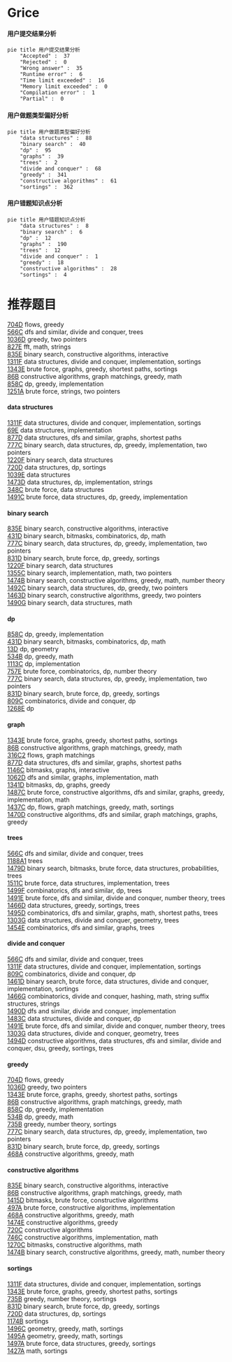 # Grice
<!-- tabs:start -->
#### **用户提交结果分析**

```mermaid
pie title 用户提交结果分析
    "Accepted" :  37
    "Rejected" :  0
    "Wrong answer" :  35
    "Runtime error" :  6
    "Time limit exceeded" :  16
    "Memory limit exceeded" :  0
    "Compilation error" :  1
    "Partial" :  0
```
#### **用户做题类型偏好分析**

```mermaid
pie title 用户做题类型偏好分析
    "data structures" :  88
    "binary search" :  40
    "dp" :  95
    "graphs" :  39
    "trees" :  2
    "divide and conquer" :  68
    "greedy" :  341
    "constructive algorithms" :  61
    "sortings" :  362
```
#### **用户错题知识点分析**

```mermaid
pie title 用户错题知识点分析
    "data structures" :  8
    "binary search" :  6
    "dp" :  12
    "graphs" :  190
    "trees" :  12
    "divide and conquer" :  1
    "greedy" :  18
    "constructive algorithms" :  28
    "sortings" :  4
```
<!-- tabs:end -->
# 推荐题目
[704D](http://codeforces.com/problemset/problem/704/D)		flows,
                        greedy		  
[566C](http://codeforces.com/problemset/problem/566/C)		dfs and similar,
                        divide and conquer,
                        trees		  
[1036D](http://codeforces.com/problemset/problem/1036/D)		greedy,
                        two pointers		  
[827E](http://codeforces.com/problemset/problem/827/E)		fft,
                        math,
                        strings		  
[835E](http://codeforces.com/problemset/problem/835/E)		binary search,
                        constructive algorithms,
                        interactive		  
[1311F](http://codeforces.com/problemset/problem/1311/F)		data structures,
                        divide and conquer,
                        implementation,
                        sortings		  
[1343E](http://codeforces.com/problemset/problem/1343/E)		brute force,
                        graphs,
                        greedy,
                        shortest paths,
                        sortings		  
[86B](http://codeforces.com/problemset/problem/86/B)		constructive algorithms,
                        graph matchings,
                        greedy,
                        math		  
[858C](http://codeforces.com/problemset/problem/858/C)		dp,
                        greedy,
                        implementation		  
[1251A](http://codeforces.com/problemset/problem/1251/A)		brute force,
                        strings,
                        two pointers		  
<!-- tabs:start -->
#### **data structures**
[1311F](http://codeforces.com/problemset/problem/1311/F)		data structures,
                        divide and conquer,
                        implementation,
                        sortings		  
[69E](http://codeforces.com/problemset/problem/69/E)		data structures,
                        implementation		  
[877D](http://codeforces.com/problemset/problem/877/D)		data structures,
                        dfs and similar,
                        graphs,
                        shortest paths		  
[777C](http://codeforces.com/problemset/problem/777/C)		binary search,
                        data structures,
                        dp,
                        greedy,
                        implementation,
                        two pointers		  
[1220F](http://codeforces.com/problemset/problem/1220/F)		binary search,
                        data structures		  
[720D](http://codeforces.com/problemset/problem/720/D)		data structures,
                        dp,
                        sortings		  
[1039E](http://codeforces.com/problemset/problem/1039/E)		data structures		  
[1473D](http://codeforces.com/problemset/problem/1473/D)		data structures,
                        dp,
                        implementation,
                        strings		  
[348C](http://codeforces.com/problemset/problem/348/C)		brute force,
                        data structures		  
[1491C](http://codeforces.com/problemset/problem/1491/C)		brute force,
                        data structures,
                        dp,
                        greedy,
                        implementation		  
#### **binary search**
[835E](http://codeforces.com/problemset/problem/835/E)		binary search,
                        constructive algorithms,
                        interactive		  
[431D](http://codeforces.com/problemset/problem/431/D)		binary search,
                        bitmasks,
                        combinatorics,
                        dp,
                        math		  
[777C](http://codeforces.com/problemset/problem/777/C)		binary search,
                        data structures,
                        dp,
                        greedy,
                        implementation,
                        two pointers		  
[831D](https://codeforces.com/contest/831/problem/D)		binary search,
                        brute force,
                        dp,
                        greedy,
                        sortings		  
[1220F](http://codeforces.com/problemset/problem/1220/F)		binary search,
                        data structures		  
[1355C](http://codeforces.com/problemset/problem/1355/C)		binary search,
                        implementation,
                        math,
                        two pointers		  
[1474B](http://codeforces.com/problemset/problem/1474/B)		binary search,
                        constructive algorithms,
                        greedy,
                        math,
                        number theory		  
[1492C](http://codeforces.com/problemset/problem/1492/C)		binary search,
                        data structures,
                        dp,
                        greedy,
                        two pointers		  
[1463D](http://codeforces.com/problemset/problem/1463/D)		binary search,
                        constructive algorithms,
                        greedy,
                        two pointers		  
[1490G](http://codeforces.com/problemset/problem/1490/G)		binary search,
                        data structures,
                        math		  
#### **dp**
[858C](http://codeforces.com/problemset/problem/858/C)		dp,
                        greedy,
                        implementation		  
[431D](http://codeforces.com/problemset/problem/431/D)		binary search,
                        bitmasks,
                        combinatorics,
                        dp,
                        math		  
[13D](http://codeforces.com/problemset/problem/13/D)		dp,
                        geometry		  
[534B](http://codeforces.com/problemset/problem/534/B)		dp,
                        greedy,
                        math		  
[1113C](https://codeforces.com/contest/1113/problem/C)		dp,
                        implementation		  
[757E](http://codeforces.com/problemset/problem/757/E)		brute force,
                        combinatorics,
                        dp,
                        number theory		  
[777C](http://codeforces.com/problemset/problem/777/C)		binary search,
                        data structures,
                        dp,
                        greedy,
                        implementation,
                        two pointers		  
[831D](https://codeforces.com/contest/831/problem/D)		binary search,
                        brute force,
                        dp,
                        greedy,
                        sortings		  
[809C](http://codeforces.com/problemset/problem/809/C)		combinatorics,
                        divide and conquer,
                        dp		  
[1268E](http://codeforces.com/problemset/problem/1268/E)		dp		  
#### **graph**
[1343E](http://codeforces.com/problemset/problem/1343/E)		brute force,
                        graphs,
                        greedy,
                        shortest paths,
                        sortings		  
[86B](http://codeforces.com/problemset/problem/86/B)		constructive algorithms,
                        graph matchings,
                        greedy,
                        math		  
[316C2](http://codeforces.com/problemset/problem/316/C2)		flows,
                        graph matchings		  
[877D](http://codeforces.com/problemset/problem/877/D)		data structures,
                        dfs and similar,
                        graphs,
                        shortest paths		  
[1146C](http://codeforces.com/problemset/problem/1146/C)		bitmasks,
                        graphs,
                        interactive		  
[1062D](http://codeforces.com/problemset/problem/1062/D)		dfs and similar,
                        graphs,
                        implementation,
                        math		  
[1341D](https://codeforces.com/contest/1341/problem/D)		bitmasks,
                        dp,
                        graphs,
                        greedy		  
[1487C](http://codeforces.com/problemset/problem/1487/C)		brute force,
                        constructive algorithms,
                        dfs and similar,
                        graphs,
                        greedy,
                        implementation,
                        math		  
[1437C](http://codeforces.com/problemset/problem/1437/C)		dp,
                        flows,
                        graph matchings,
                        greedy,
                        math,
                        sortings		  
[1470D](http://codeforces.com/problemset/problem/1470/D)		constructive algorithms,
                        dfs and similar,
                        graph matchings,
                        graphs,
                        greedy		  
#### **trees**
[566C](http://codeforces.com/problemset/problem/566/C)		dfs and similar,
                        divide and conquer,
                        trees		  
[1188A1](http://codeforces.com/problemset/problem/1188/A1)		trees		  
[1479D](http://codeforces.com/problemset/problem/1479/D)		binary search,
                        bitmasks,
                        brute force,
                        data structures,
                        probabilities,
                        trees		  
[1511C](http://codeforces.com/problemset/problem/1511/C)		brute force,
                        data structures,
                        implementation,
                        trees		  
[1499F](http://codeforces.com/problemset/problem/1499/F)		combinatorics,
                        dfs and similar,
                        dp,
                        trees		  
[1491E](http://codeforces.com/problemset/problem/1491/E)		brute force,
                        dfs and similar,
                        divide and conquer,
                        number theory,
                        trees		  
[1466D](http://codeforces.com/problemset/problem/1466/D)		data structures,
                        greedy,
                        sortings,
                        trees		  
[1495D](http://codeforces.com/problemset/problem/1495/D)		combinatorics,
                        dfs and similar,
                        graphs,
                        math,
                        shortest paths,
                        trees		  
[1303G](http://codeforces.com/problemset/problem/1303/G)		data structures,
                        divide and conquer,
                        geometry,
                        trees		  
[1454E](http://codeforces.com/problemset/problem/1454/E)		combinatorics,
                        dfs and similar,
                        graphs,
                        trees		  
#### **divide and conquer**
[566C](http://codeforces.com/problemset/problem/566/C)		dfs and similar,
                        divide and conquer,
                        trees		  
[1311F](http://codeforces.com/problemset/problem/1311/F)		data structures,
                        divide and conquer,
                        implementation,
                        sortings		  
[809C](http://codeforces.com/problemset/problem/809/C)		combinatorics,
                        divide and conquer,
                        dp		  
[1461D](http://codeforces.com/problemset/problem/1461/D)		binary search,
                        brute force,
                        data structures,
                        divide and conquer,
                        implementation,
                        sortings		  
[1466G](http://codeforces.com/problemset/problem/1466/G)		combinatorics,
                        divide and conquer,
                        hashing,
                        math,
                        string suffix structures,
                        strings		  
[1490D](http://codeforces.com/problemset/problem/1490/D)		dfs and similar,
                        divide and conquer,
                        implementation		  
[1483C](https://codeforces.com/contest/1483/problem/C)		data structures,
                        divide and conquer,
                        dp		  
[1491E](http://codeforces.com/problemset/problem/1491/E)		brute force,
                        dfs and similar,
                        divide and conquer,
                        number theory,
                        trees		  
[1303G](http://codeforces.com/problemset/problem/1303/G)		data structures,
                        divide and conquer,
                        geometry,
                        trees		  
[1494D](http://codeforces.com/problemset/problem/1494/D)		constructive algorithms,
                        data structures,
                        dfs and similar,
                        divide and conquer,
                        dsu,
                        greedy,
                        sortings,
                        trees		  
#### **greedy**
[704D](http://codeforces.com/problemset/problem/704/D)		flows,
                        greedy		  
[1036D](http://codeforces.com/problemset/problem/1036/D)		greedy,
                        two pointers		  
[1343E](http://codeforces.com/problemset/problem/1343/E)		brute force,
                        graphs,
                        greedy,
                        shortest paths,
                        sortings		  
[86B](http://codeforces.com/problemset/problem/86/B)		constructive algorithms,
                        graph matchings,
                        greedy,
                        math		  
[858C](http://codeforces.com/problemset/problem/858/C)		dp,
                        greedy,
                        implementation		  
[534B](http://codeforces.com/problemset/problem/534/B)		dp,
                        greedy,
                        math		  
[735B](http://codeforces.com/problemset/problem/735/B)		greedy,
                        number theory,
                        sortings		  
[777C](http://codeforces.com/problemset/problem/777/C)		binary search,
                        data structures,
                        dp,
                        greedy,
                        implementation,
                        two pointers		  
[831D](https://codeforces.com/contest/831/problem/D)		binary search,
                        brute force,
                        dp,
                        greedy,
                        sortings		  
[468A](http://codeforces.com/problemset/problem/468/A)		constructive algorithms,
                        greedy,
                        math		  
#### **constructive algorithms**
[835E](http://codeforces.com/problemset/problem/835/E)		binary search,
                        constructive algorithms,
                        interactive		  
[86B](http://codeforces.com/problemset/problem/86/B)		constructive algorithms,
                        graph matchings,
                        greedy,
                        math		  
[1415D](http://codeforces.com/problemset/problem/1415/D)		bitmasks,
                        brute force,
                        constructive algorithms		  
[497A](https://codeforces.com/contest/497/problem/A)		brute force,
                        constructive algorithms,
                        implementation		  
[468A](http://codeforces.com/problemset/problem/468/A)		constructive algorithms,
                        greedy,
                        math		  
[1474E](http://codeforces.com/problemset/problem/1474/E)		constructive algorithms,
                        greedy		  
[720C](http://codeforces.com/problemset/problem/720/C)		constructive algorithms		  
[746C](http://codeforces.com/problemset/problem/746/C)		constructive algorithms,
                        implementation,
                        math		  
[1270C](http://codeforces.com/problemset/problem/1270/C)		bitmasks,
                        constructive algorithms,
                        math		  
[1474B](http://codeforces.com/problemset/problem/1474/B)		binary search,
                        constructive algorithms,
                        greedy,
                        math,
                        number theory		  
#### **sortings**
[1311F](http://codeforces.com/problemset/problem/1311/F)		data structures,
                        divide and conquer,
                        implementation,
                        sortings		  
[1343E](http://codeforces.com/problemset/problem/1343/E)		brute force,
                        graphs,
                        greedy,
                        shortest paths,
                        sortings		  
[735B](http://codeforces.com/problemset/problem/735/B)		greedy,
                        number theory,
                        sortings		  
[831D](https://codeforces.com/contest/831/problem/D)		binary search,
                        brute force,
                        dp,
                        greedy,
                        sortings		  
[720D](http://codeforces.com/problemset/problem/720/D)		data structures,
                        dp,
                        sortings		  
[1174B](http://codeforces.com/problemset/problem/1174/B)		sortings		  
[1496C](https://codeforces.com/contest/1496/problem/C)		geometry,
                        greedy,
                        math,
                        sortings		  
[1495A](http://codeforces.com/problemset/problem/1495/A)		geometry,
                        greedy,
                        math,
                        sortings		  
[1497A](http://codeforces.com/problemset/problem/1497/A)		brute force,
                        data structures,
                        greedy,
                        sortings		  
[1427A](http://codeforces.com/problemset/problem/1427/A)		math,
                        sortings		  
<!-- tabs:end -->
